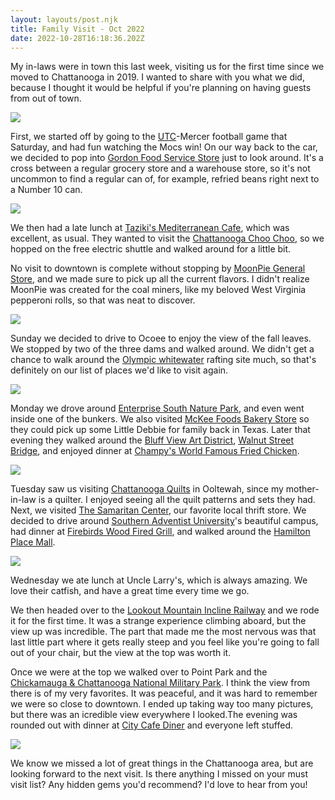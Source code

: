 ```yaml
---
layout: layouts/post.njk
title: Family Visit - Oct 2022
date: 2022-10-28T16:18:36.202Z
---
```

My in-laws were in town this last week, visiting us for the first time since we moved to Chattanooga in 2019. I wanted to share with you what we did, because I thought it would be helpful if you're planning on having guests from out of town. 

![](/images/20221026_151945_hdr.jpg)

First, we started off by going to the [UTC](https://gomocs.com/sports/football)-Mercer football game that Saturday, and had fun watching the Mocs win! On our way back to the car, we decided to pop into [Gordon Food Service Store](https://gfsstore.com/ads/?dsr_id=MP207) just to look around. It's a cross between a regular grocery store and a warehouse store, so it's not uncommon to find a regular can of, for example, refried beans right next to a Number 10 can.

![](/images/20221022_145151.jpg)

We then had a late lunch at [Taziki's Mediterranean Cafe](https://www.tazikis.com/), which was excellent, as usual. They wanted to visit the [Chattanooga Choo Choo](https://www.choochoo.com/), so we hopped on the free electric shuttle and walked around for a little bit.

No visit to downtown is complete without stopping by [MoonPie General Store](https://shop.moonpie.com/), and we made sure to pick up all the current flavors. I didn't realize MoonPie was created for the coal miners, like my beloved West Virginia pepperoni rolls, so that was neat to discover.

![](/images/20221022_194858.jpg)

Sunday we decided to drive to Ocoee to enjoy the view of the fall leaves. We stopped by two of the three dams and walked around. We didn't get a chance to walk around the [Olympic whitewater](https://www.tva.com/energy/our-power-system/hydroelectric/ocoee-no.-3) rafting site much, so that's definitely on our list of places we'd like to visit again.

![](/images/20221023_163724.jpg)

Monday we drove around [Enterprise South Nature Park](https://parks.hamiltontn.gov/148/Enterprise-South-Nature-Park), and even went inside one of the bunkers. We also visited [McKee Foods Bakery Store](https://www.mckeefoods.com/www) so they could pick up some Little Debbie for family back in Texas. Later that evening they walked around the [Bluff View Art District](https://bluffviewartdistrictchattanooga.com/), [Walnut Street Bridge](https://www.walnutstreetbridge.com/), and enjoyed dinner at [Champy's World Famous Fried Chicken](https://champyschicken.com/). 

![](/images/20221023_164503_hdr.jpg)

Tuesday saw us visiting [Chattanooga Quilts](https://chattanoogaquilts.com/) in Ooltewah, since my mother-in-law is a quilter. I enjoyed seeing all the quilt patterns and sets they had. Next, we visited [The Samaritan Center](https://thesamaritancenter.net/), our favorite local thrift store. We decided to drive around [Southern Adventist University](https://www.southern.edu/)'s beautiful campus, had dinner at [Firebirds Wood Fired Grill](https://chattanooga.firebirdsrestaurants.com/), and walked around the [Hamilton Place Mall](https://www.hamiltonplace.com/).

![](/images/20221025_152355.jpg)

Wednesday we ate lunch at Uncle Larry's, which is always amazing. We love their catfish, and have a great time every time we go. 

We then headed over to the [Lookout Mountain Incline Railway](https://ridetheincline.com/) and we rode it for the first time. It was a strange experience climbing aboard, but the view up was incredible. The part that made me the most nervous was that last little part where it gets really steep and you feel like you're going to fall out of your chair, but the view at the top was worth it.

Once we were at the top we walked over to Point Park and the [Chickamauga & Chattanooga National Military Park](https://www.nps.gov/chch/planyourvisit/index.htm). I think the view from there is of my very favorites. It was peaceful, and it was hard to remember we were so close to downtown. I ended up taking way too many pictures, but there was an icredible view everywhere I looked.The evening was rounded out with dinner at [City Cafe Diner](https://www.thecitycafemenu.com/) and everyone left stuffed.

![](/images/20221026_153122_hdr.jpg)

We know we missed a lot of great things in the Chattanooga area, but are looking forward to the next visit. Is there anything I missed on your must visit list? Any hidden gems you'd recommend? I'd love to hear from you!